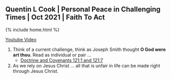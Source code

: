 ## Quentin L Cook | Personal Peace in Challenging Times | Oct 2021 | Faith To Act

{% include home.html %}

[Youtube Video](https://www.youtube.com/watch?v=ADe6G5u0ljw)

1. Think of a current challenge, think as Joseph Smith thought **O God were art thou**.  Read as individual or pair ...
    * [Doctrine and Covenants 121:1 and 121:7](https://www.churchofjesuschrist.org/study/scriptures/dc-testament/dc/121?lang=eng)
1. As we rely on Jesus Christ ... all that is unfair in life can be made right through Jesus Christ.
